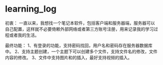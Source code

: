 # learning_log
初衷：
一直以来，我想找一个笔记本软件，包括客户端和服务器端，服务器可以自己配置，这样就不必要倚赖外部网络或者第三方账号注册，用来记录我的学习过程或者我的生活。

最终功能：
1、有登录的功能，支持密码找回，用户名和密码存在服务器数据库中。
2、支持主题创建，一个主题下可以创建多个文件，支持文件名的修改，文件内容的修改。
3、文件中支持图片和的插入，最好支持视频的插入。
